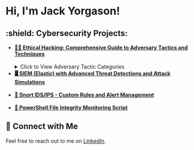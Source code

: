 <h1>Hi, I'm Jack Yorgason! <br/></h1>

<h2>:shield: Cybersecurity Projects:</h2>

- <b><a href="https://github.com/jycybersec/Ethical-Hacking-Guide">🕵️‍♂ Ethical Hacking: Comprehensive Guide to Adversary Tactics and Techniques</a></b> </br> </br> <details> <summary>Click to View Adversary Tactic Categories</summary>
                - <b><a href="https://github.com/jycybersec/Ethical-Hacking-Guide/blob/main/OSINT%20Gathering.md"> OSINT Gathering</a> 🔎</b></br> </br>
                - <b><a href="https://github.com/jycybersec/Ethical-Hacking-Guide/blob/main/Nmap%20Scanning.md"> Nmap Scanning</a> 🦠</b></br> </br>
                - <b><a href="https://github.com/jycybersec/Ethical-Hacking-Guide/blob/main/Nessus%20Vulnerability%20Assesment.md"> Nessus Vulnerability Assesment</a> 🐞</b></br> </br>
                - <b><a href="https://github.com/jycybersec/Ethical-Hacking-Guide/blob/main/Enumeration.md"> Enumeration</a> 🗄️</b></br> </br>
                - <b><a href="https://github.com/jycybersec/Ethical-Hacking-Guide/blob/main/Metasploit%20Exploitation.md"> Metasploit Exploitation</a> ☠️</b></br> </br>
                - <b><a href="https://github.com/jycybersec/Ethical-Hacking-Guide/blob/main/Password%20Hash%20Gathering.md"> Password Hash Gathering</a> #️⃣</b></br> </br>
                - <b><a href="https://github.com/jycybersec/Ethical-Hacking-Guide/blob/main/Password%20Cracking.md"> Password Cracking</a> 💔</b></br> </br>
                - <b><a href="https://github.com/jycybersec/Ethical-Hacking-Guide/blob/main/Social%20Engineering.md"> Social Engineering</a> 🎭</b></br> </br></details>
- <b><a href="https://github.com/jycybersec/SIEM-ELASTIC">:desktop_computer: SIEM (Elastic) with Advanced Threat Detections and Attack Simulations</a></b></br> </br>
- <b><a href="https://github.com/jycybersec/SNORT-IDS-IPS">:pig_nose: Snort IDS/IPS - Custom Rules and Alert Management</a></b></br> </br>
- <b><a href="https://github.com/jycybersec/PowerShell-FIM-script">:file_folder: PowerShell File Integrity Monitoring Script</a></b>

## :electric_plug: Connect with Me
Feel free to reach out to me on [LinkedIn](https://www.linkedin.com/in/jack-yorgason).

